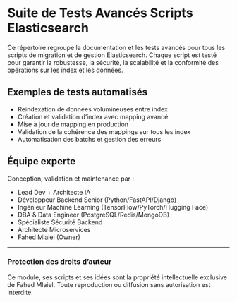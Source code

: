 # Suite de Tests Avancés Scripts Elasticsearch

Ce répertoire regroupe la documentation et les tests avancés pour tous les scripts de migration et de gestion Elasticsearch. Chaque script est testé pour garantir la robustesse, la sécurité, la scalabilité et la conformité des opérations sur les index et les données.

## Exemples de tests automatisés
- Reindexation de données volumineuses entre index
- Création et validation d’index avec mapping avancé
- Mise à jour de mapping en production
- Validation de la cohérence des mappings sur tous les index
- Automatisation des batchs et gestion des erreurs

## Équipe experte
Conception, validation et maintenance par :
- Lead Dev + Architecte IA
- Développeur Backend Senior (Python/FastAPI/Django)
- Ingénieur Machine Learning (TensorFlow/PyTorch/Hugging Face)
- DBA & Data Engineer (PostgreSQL/Redis/MongoDB)
- Spécialiste Sécurité Backend
- Architecte Microservices
- Fahed Mlaiel (Owner)

---
### Protection des droits d’auteur
Ce module, ses scripts et ses idées sont la propriété intellectuelle exclusive de Fahed Mlaiel. Toute reproduction ou diffusion sans autorisation est interdite.